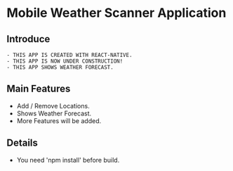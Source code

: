 # Mobile Weather Scanner Application


## Introduce
```
- THIS APP IS CREATED WITH REACT-NATIVE.
- THIS APP IS NOW UNDER CONSTRUCTION!
- THIS APP SHOWS WEATHER FORECAST.
```


## Main Features
- Add / Remove Locations.
- Shows Weather Forecast.
- More Features will be added.


## Details
- You need 'npm install' before build.
